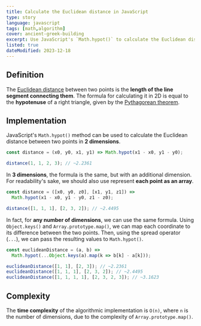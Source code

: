 ```yaml
---
title: Calculate the Euclidean distance in JavaScript
type: story
language: javascript
tags: [math,algorithm]
cover: ancient-greek-building
excerpt: Use JavaScript's `Math.hypot()` to calculate the Euclidean distance between two points.
listed: true
dateModified: 2023-12-18
---
```


## Definition

The [Euclidean distance](https://en.wikipedia.org/wiki/Euclidean_distance) between two points is the **length of the line segment connecting them**. The formula for calculating it in 2D is equal to the **hypotenuse** of a right triangle, given by the [Pythagorean theorem](https://en.wikipedia.org/wiki/Pythagorean_theorem).

## Implementation

JavaScript's `Math.hypot()` method can be used to calculate the Euclidean distance between two points in **2 dimensions**.

```js
const distance = (x0, y0, x1, y1) => Math.hypot(x1 - x0, y1 - y0);

distance(1, 1, 2, 3); // ~2.2361
```

In **3 dimensions**, the formula is the same, but with an additional dimension. For readability's sake, we should also use represent **each point as an array**.

```js
const distance = ([x0, y0, z0], [x1, y1, z1]) =>
  Math.hypot(x1 - x0, y1 - y0, z1 - z0);

distance([1, 1, 1], [2, 3, 2]); // ~2.4495
```

In fact, for **any number of dimensions**, we can use the same formula. Using `Object.keys()` and `Array.prototype.map()`, we can map each coordinate to its difference between the two points. Then, using the spread operator (`...`), we can pass the resulting values to `Math.hypot()`.

```js
const euclideanDistance = (a, b) =>
  Math.hypot(...Object.keys(a).map(k => b[k] - a[k]));

euclideanDistance([1, 1], [2, 3]); // ~2.2361
euclideanDistance([1, 1, 1], [2, 3, 2]); // ~2.4495
euclideanDistance([1, 1, 1, 1], [2, 3, 2, 3]); // ~3.1623
```

## Complexity

The **time complexity** of the algorithmic implementation is `O(n)`, where `n` is the number of dimensions, due to the complexity of `Array.prototype.map()`.
